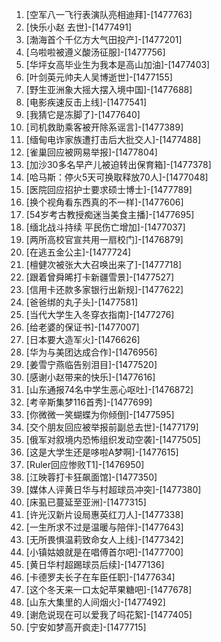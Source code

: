 
1. [空军八一飞行表演队亮相迪拜]-[1477763]
1. [快乐小赵 去世]-[1477491]
1. [渤海首个千亿方大气田投产]-[1477201]
1. [乌啦啦被遵义酸汤征服]-[1477756]
1. [华坪女高毕业生为我本是高山加油]-[1477403]
1. [叶剑英元帅夫人吴博逝世]-[1477155]
1. [野生亚洲象大摇大摆入境中国]-[1477688]
1. [电影疾速反击上线]-[1477541]
1. [我猜它是冻脚了]-[1477640]
1. [司机救助乘客被开除系谣言]-[1477389]
1. [缅甸电诈家族遭打击后大批交人]-[1477488]
1. [雀巢回应被网易举报]-[1477804]
1. [加沙30多名早产儿被迫转出保育箱]-[1477378]
1. [哈马斯：停火5天可换取释放70人]-[1477048]
1. [医院回应招护士要求硕士博士]-[1477789]
1. [换个视角看东西真的不一样]-[1477606]
1. [54岁考古教授痴迷当美食主播]-[1477695]
1. [缅北战斗持续 平民伤亡增加]-[1477037]
1. [两所高校官宣共用一扇校门]-[1476879]
1. [在逃五金公主]-[1477724]
1. [檀健次被张大大召唤出来了]-[1477718]
1. [跟着曾舜晞打卡新疆雪景]-[1477527]
1. [信用卡还款多家银行出新规]-[1477622]
1. [爸爸绑的丸子头]-[1477581]
1. [当代大学生入冬穿衣指南]-[1477276]
1. [给老婆的保证书]-[1477007]
1. [日本要大造军火]-[1476626]
1. [华为与美团达成合作]-[1476956]
1. [姜雪宁燕临告别泪目]-[1477520]
1. [感谢小赵带来的快乐]-[1477616]
1. [山东通报74名中学生恶心呕吐]-[1476872]
1. [考辛斯集梦116首秀]-[1477699]
1. [你微微一笑蝴蝶为你倾倒]-[1477595]
1. [交个朋友回应被举报前副总去世]-[1477179]
1. [俄军对叙境内恐怖组织发动空袭]-[1477505]
1. [这是大学生还是哆啦A梦啊]-[1477615]
1. [Ruler回应惨败T1]-[1476950]
1. [江映蓉打卡狂飙面馆]-[1477350]
1. [媒体人评黄日华与村超球员冲突]-[1477380]
1. [床虱已蔓延至亚洲]-[1477315]
1. [许光汉新片设局惠英红刀人]-[1477338]
1. [一生所求不过是温暖与陪伴]-[1477643]
1. [无所畏惧温莉致命女人上线]-[1477342]
1. [小镇姑娘就是在唱傅首尔吧]-[1477700]
1. [黄日华村超踢球员后续]-[1477136]
1. [卡德罗夫长子在车臣任职]-[1477634]
1. [这个冬天来一口太妃苹果糖吧]-[1477678]
1. [山东大集里的人间烟火]-[1477492]
1. [谢危说现在可以爱我了吗花絮]-[1477405]
1. [宁安如梦高开疯走]-[1477715]